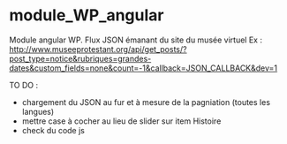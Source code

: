 module_WP_angular
=================

Module angular WP.
Flux JSON émanant du site du musée virtuel
Ex : http://www.museeprotestant.org/api/get_posts/?post_type=notice&rubriques=grandes-dates&custom_fields=none&count=-1&callback=JSON_CALLBACK&dev=1

TO DO :
- chargement du JSON au fur et à mesure de la pagniation (toutes les langues)
- mettre case à cocher au lieu de slider sur item Histoire
- check du code js
